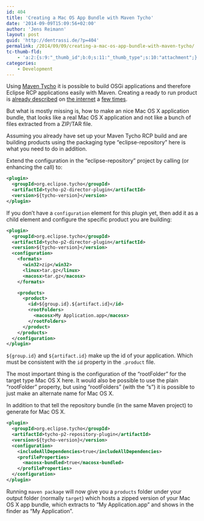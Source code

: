 ```yaml
---
id: 404
title: 'Creating a Mac OS App Bundle with Maven Tycho'
date: '2014-09-09T15:09:56+02:00'
author: 'Jens Reimann'
layout: post
guid: 'http://dentrassi.de/?p=404'
permalink: /2014/09/09/creating-a-mac-os-app-bundle-with-maven-tycho/
tc-thumb-fld:
    - 'a:2:{s:9:"_thumb_id";b:0;s:11:"_thumb_type";s:10:"attachment";}'
categories:
    - Development
---
```


Using [Maven Tycho](http://www.google.com/url?sa=t&rct=j&q=&esrc=s&source=web&cd=1&cad=rja&uact=8&ved=0CB8QFjAA&url=http%3A%2F%2Fwww.eclipse.org%2Ftycho%2F&ei=4fgOVP23PObXyQPSr4DoDw&usg=AFQjCNGx8I2dPaFgwDailli6vmc1ufJFsg&sig2=s1I6dsQrtlAQ-2RbTq7yag&bvm=bv.74649129,d.bGQ "Maven Tycho") it is possible to build OSGi applications and therefore Eclipse RCP applications easily with Maven. Creating a ready to run product is [already described](http://git.eclipse.org/c/tycho/org.eclipse.tycho-demo.git/tree/) on [the internet](http://www.vogella.com/tutorials/EclipseTycho/article.html) a [few times](http://codeandme.blogspot.de/2012/12/tycho-build-1-building-plug-ins.html).

<!-- more -->

But what is mostly missing is, how to make an nice Mac OS X application bundle, that looks like a real Mac OS X application and not like a bunch of files extracted from a ZIP/TAR file.

Assuming you already have set up your Maven Tycho RCP build and are building products using the packaging type “eclipse-repository” here is what you need to do in addition.

Extend the configuration in the “eclipse-repository” project by calling (or enhancing the call) to:

```xml
<plugin>
  <groupId>org.eclipse.tycho</groupId>
  <artifactId>tycho-p2-director-plugin</artifactId>
  <version>${tycho-version}</version>
</plugin>
```


If you don’t have a `configuration` element for this plugin yet, then add it as a child element and configure the specific product you are building:

```xml
<plugin>
  <groupId>org.eclipse.tycho</groupId>
  <artifactId>tycho-p2-director-plugin</artifactId>
  <version>${tycho-version}</version>
  <configuration>
    <formats>
      <win32>zip</win32>
      <linux>tar.gz</linux>
      <macosx>tar.gz</macosx>
    </formats>

    <products>
      <product>
        <id>${group.id}.${artifact.id}</id>
        <rootFolders>
          <macosx>My Application.app</macosx>
        </rootFolders>
      </product>
    </products>
  </configuration>
</plugin>
```

`${group.id}` and `${artifact.id}` make up the id of your application. Which must be consistent with the `id` property in the `.product` file.

The most important thing is the configuration of the “rootFolder” for the target type Mac OS X here. It would also be possible to use the plain “rootFolder” property, but using “rootFolders” (with the “s”) it is possible to just make an alternate name for Mac OS X.

In addition to that tell the repository bundle (in the same Maven project) to generate for Mac OS X.

```xml
<plugin>
  <groupId>org.eclipse.tycho</groupId>
  <artifactId>tycho-p2-repository-plugin</artifactId>
  <version>${tycho-version}</version>
  <configuration>
    <includeAllDependencies>true</includeAllDependencies>
    <profileProperties>
      <macosx-bundled>true</macosx-bundled>
    </profileProperties>
  </configuration>
</plugin>
```

Running `maven package` will now give you a `products` folder under your output folder (normally `target`) which hosts a zipped version of your Mac OS X app bundle, which extracts to “My Application.app” and shows in the finder as “My Application”.
